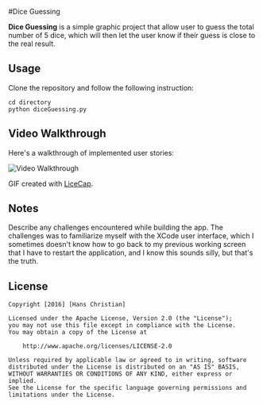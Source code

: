 #Dice Guessing 

**Dice Guessing** is a simple graphic project that allow user to guess the total number of 5 dice, which will then let the user know if their guess is close to the real result.

## Usage
Clone the repository and follow the following instruction:
``` 
cd directory 
python diceGuessing.py 
```

## Video Walkthrough 

Here's a walkthrough of implemented user stories:

<img src='http://i.imgur.com/zRnMUgf.gif' title='Video Walkthrough' width='' alt='Video Walkthrough' />

GIF created with [LiceCap](http://www.cockos.com/licecap/).

## Notes

Describe any challenges encountered while building the app.
The challenges was to familiarize myself with the XCode user interface, which I sometimes doesn't know how to go back to my previous working 
screen that I have to restart the application, and I know this sounds silly, but that's the truth. 

## License

    Copyright [2016] [Hans Christian]

    Licensed under the Apache License, Version 2.0 (the "License");
    you may not use this file except in compliance with the License.
    You may obtain a copy of the License at

        http://www.apache.org/licenses/LICENSE-2.0

    Unless required by applicable law or agreed to in writing, software
    distributed under the License is distributed on an "AS IS" BASIS,
    WITHOUT WARRANTIES OR CONDITIONS OF ANY KIND, either express or implied.
    See the License for the specific language governing permissions and
    limitations under the License.
